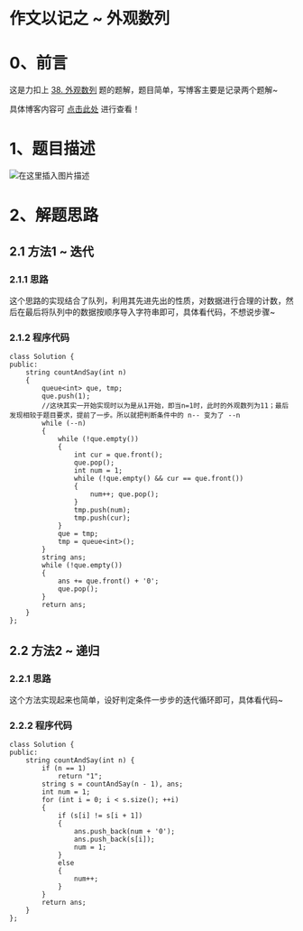 作文以记之 ~ 外观数列
=
# 0、前言
这是力扣上 [38. 外观数列](https://leetcode.cn/problems/count-and-say/) 题的题解，题目简单，写博客主要是记录两个题解~

具体博客内容可 [点击此处](https://blog.csdn.net/m0_51961114/article/details/124739615) 进行查看！


# 1、题目描述
![在这里插入图片描述](https://img-blog.csdnimg.cn/2699b27fd291490ab6bf3a870828a45a.png)


# 2、解题思路
## 2.1 方法1 ~ 迭代
### 2.1.1 思路
这个思路的实现结合了队列，利用其先进先出的性质，对数据进行合理的计数，然后在最后将队列中的数据按顺序导入字符串即可，具体看代码，不想说步骤~
### 2.1.2 程序代码

	class Solution {
	public:
		string countAndSay(int n) 
		{
			queue<int> que, tmp;
			que.push(1);
			//这块其实一开始实现时以为是从1开始，即当n=1时，此时的外观数列为11；最后发现相较于题目要求，提前了一步。所以就把判断条件中的 n-- 变为了 --n
			while (--n)
			{
				while (!que.empty())
				{
					int cur = que.front();
					que.pop();
					int num = 1;
					while (!que.empty() && cur == que.front())
					{
						num++; que.pop();
					}
					tmp.push(num);
					tmp.push(cur);
				}
				que = tmp;
				tmp = queue<int>();
			}
			string ans;
			while (!que.empty())
			{
				ans += que.front() + '0';
				que.pop();
			}
			return ans;
		}
	};

## 2.2 方法2 ~ 递归
### 2.2.1 思路
这个方法实现起来也简单，设好判定条件一步步的迭代循环即可，具体看代码~
### 2.2.2 程序代码


	class Solution {
	public:
		string countAndSay(int n) {
			if (n == 1) 
				return "1";
			string s = countAndSay(n - 1), ans;
			int num = 1;
			for (int i = 0; i < s.size(); ++i) 
			{
				if (s[i] != s[i + 1]) 
				{
					ans.push_back(num + '0');
					ans.push_back(s[i]);
					num = 1;
				}
				else 
				{
					num++;
				}
			}
			return ans;
		}
	};

